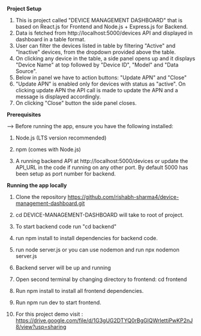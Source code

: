 **Project Setup**

1. This is project called "DEVICE MANAGEMENT DASHBOARD" that is based on React.js for Frontend and Node.js + Express.js for Backend.
2. Data is fetched from http://localhost:5000/devices API and displayed in dashboard in a table format.
3. User can filter the devices listed in table by filtering "Active" and "Inactive" devices, from the dropdown provided above the table.
4. On clicking any device in the table, a side panel opens up and it displays "Device Name" at top followed by "Device ID", "Model" and "Data Source".
5. Below in panel we have to action buttons: "Update APN" and "Close"
6. "Update APN" is enabled only for devices with status as "active". On clicking update APN the API call is made to update the APN and a message is displayed accordingly.
7. On clicking "Close" button the side panel closes.

**Prerequisites**

--> Before running the app, ensure you have the following installed:

1. Node.js (LTS version recommended)

2. npm (comes with Node.js)

3. A running backend API at http://localhost:5000/devices or update the API_URL in the code if running on any other port. By default 5000 has been setup as port number for backend.

**Running the app locally**

1. Clone the repository https://github.com/rishabh-sharma4/device-management-dashboard.git

2. cd DEVICE-MANAGEMENT-DASHBOARD will take to root of project.

3. To start backend code run "cd backend"

4. run npm install to install dependencies for backend code.

5. run node server.js or you can use nodemon and run npx nodemon server.js

6. Backend server will be up and running

7. Open second terminal by changing directory to frontend: cd frontend 

8. Run npm install to install all frontend dependencies.

9. Run npm run dev to start frontend.
    
10. For this project demo visit : https://drive.google.com/file/d/1G3gUG2DTYQ0rBgGlQWrIettiPwKP2nJ8/view?usp=sharing
